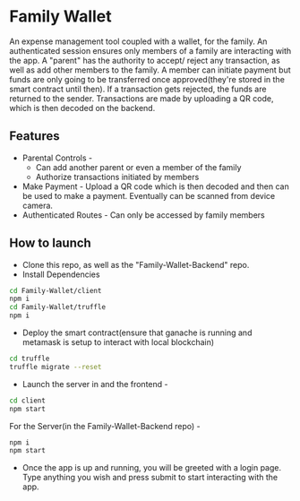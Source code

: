 # Family Wallet

An expense management tool coupled with a wallet, for the family. An authenticated session ensures only members of a family are interacting with the app. A "parent" has the authority to accept/ reject any transaction, as well as add other members to the family. A member can initiate payment but funds are only going to be transferred once approved(they're stored in the smart contract until then). If a transaction gets rejected, the funds are returned to the sender.
Transactions are made by uploading a QR code, which is then decoded on the backend.

## Features
- Parental Controls - 
  - Can add another parent or even a member of the family
  - Authorize transactions initiated by members
- Make Payment - Upload a QR code which is then decoded and then can be used to make a payment. Eventually can be scanned from device camera.
- Authenticated Routes - Can only be accessed by family members


## How to launch
- Clone this repo, as well as the "Family-Wallet-Backend" repo.
- Install Dependencies
```sh
cd Family-Wallet/client
npm i
cd Family-Wallet/truffle
npm i
```
- Deploy the smart contract(ensure that ganache is running and metamask is setup to interact with local blockchain)
```sh
cd truffle
truffle migrate --reset
```
- Launch the server in and the frontend - 
```sh
cd client
npm start
```
For the Server(in the Family-Wallet-Backend repo) - 
```sh
npm i
npm start
```
- Once the app is up and running, you will be greeted with a login page. Type anything you wish and press submit to start interacting with the app.